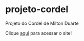 # projeto-cordel
Projeto do Cordel de Milton Duarte

Clique <a href="https://leopinheirosilva.github.io/projeto-cordel/">aqui</a> para acessar o site!